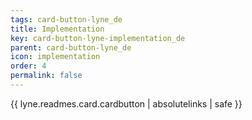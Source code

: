 ```yaml
---
tags: card-button-lyne_de
title: Implementation
key: card-button-lyne-implementation_de
parent: card-button-lyne_de
icon: implementation
order: 4
permalink: false  
---
```

{{ lyne.readmes.card.cardbutton | absolutelinks | safe }}



